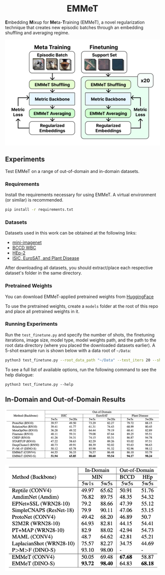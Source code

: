 <h1 align="center">EMMeT</h1>

**E**mbedding **M**ixup for **Me**ta-**T**raining (EMMeT), a novel regularization technique that creates new episodic batches through an embedding shuffling and averaging regime.

![](./images/emmet_arch_diagram.png)

## Experiments

Test EMMeT on a range of out-of-domain and in-domain datasets.

### Requirements

Install the requirements necessary for using EMMeT. A virtual environment (or similar) is recommended.

```bash
pip install -r requirements.txt
```

### Datasets

Datasets used in this work can be obtained at the following links:

- [mini-imagenet](https://github.com/yaoyao-liu/mini-imagenet-tools)
- [BCCD WBC](https://www.kaggle.com/datasets/brikwerk/bccd-white-blood-cell)
- [HEp-2](https://www.kaggle.com/datasets/brikwerk/hep2-human-epithelial-cell-images)
- [ISIC, EuroSAT, and Plant Disease](https://github.com/yunhuiguo/CVPR-2021-L2ID-Classification-Challenges#track-1-cross-domain-small-scale)

After downloading all datasets, you should extract/place each respective dataset's folder in the same directory.

### Pretrained Weights

You can download EMMeT-applied pretrained weights from [HuggingFace](https://huggingface.co/brikwerk/EMMeT/tree/main)

To use the pretrained weights, create a `models` folder at the root of this repo and place all pretrained weights in it.

### Running Experiments

Run the `test_finetune.py` and specify the number of shots, the finetuning iterations, image size, model type, model weights path, and the path to the root data directory (where you placed the downloaded datasets earlier). A 5-shot example run is shown below with a data root of `~/Data`:

```bash
python3 test_finetune.py --root_data_path "~/Data" --test_iters 20 --shots 5 --img_size 84 --model_type CONV4_VANILLA --model_path "./models/conv4.pth"
```

To see a full list of available options, run the following command to see the help dialogue:

```
python3 test_finetune.py --help
```

## In-Domain and Out-of-Domain Results

![](./images/ood_results.png)

![](./images/id_ood_results.png)